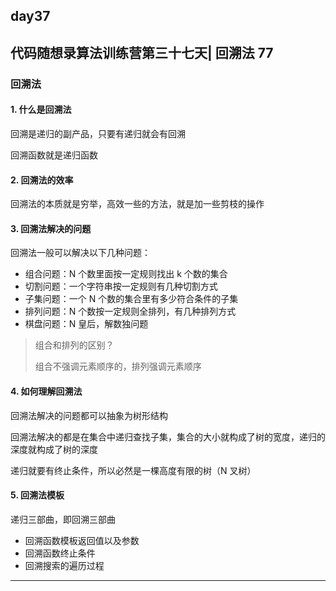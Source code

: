 ## day37

## 代码随想录算法训练营第三十七天| 回溯法 77

### 回溯法

#### 1. 什么是回溯法

回溯是递归的副产品，只要有递归就会有回溯

回溯函数就是递归函数

#### 2. 回溯法的效率

回溯法的本质就是穷举，高效一些的方法，就是加一些剪枝的操作

#### 3. 回溯法解决的问题

回溯法一般可以解决以下几种问题：

- 组合问题：N 个数里面按一定规则找出 k 个数的集合
- 切割问题：一个字符串按一定规则有几种切割方式
- 子集问题：一个 N 个数的集合里有多少符合条件的子集
- 排列问题：N 个数按一定规则全排列，有几种排列方式
- 棋盘问题：N 皇后，解数独问题

> 组合和排列的区别？
> 
> 组合不强调元素顺序的，排列强调元素顺序

#### 4. 如何理解回溯法

回溯法解决的问题都可以抽象为树形结构

回溯法解决的都是在集合中递归查找子集，集合的大小就构成了树的宽度，递归的深度就构成了树的深度

递归就要有终止条件，所以必然是一棵高度有限的树（N 叉树）

#### 5. 回溯法模板

递归三部曲，即回溯三部曲

- 回溯函数模板返回值以及参数
- 回溯函数终止条件
- 回溯搜索的遍历过程

---
